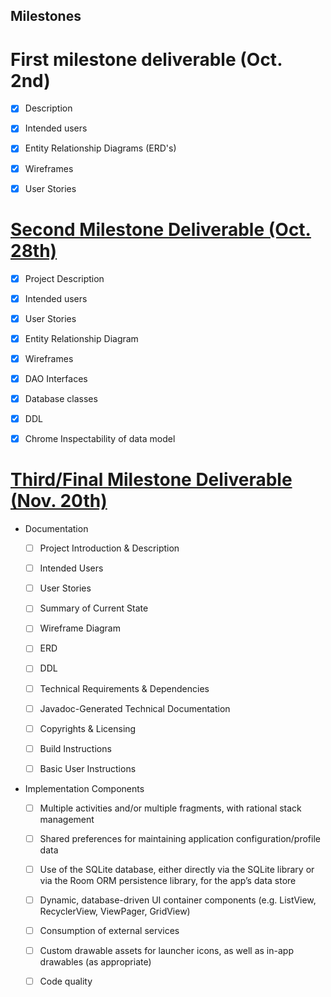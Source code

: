 ## Milestones 

# First milestone deliverable (Oct. 2nd)

+ [x] Description 

+ [x] Intended users

+ [x] Entity Relationship Diagrams (ERD's) 

+ [x] Wireframes

+ [x] User Stories 

# [Second Milestone Deliverable (Oct. 28th)](https://deep-dive-coding-java-cohort-8.github.io/2019/10/22/android-milestone-2-rubric.html)

+ [X] Project Description 

+ [X] Intended users 

+ [X] User Stories 

+ [X] Entity Relationship Diagram 

+ [X] Wireframes

+ [X] DAO Interfaces 

+ [X] Database classes

+ [X] DDL

+ [X] Chrome Inspectability of data model 


# [Third/Final Milestone Deliverable (Nov. 20th)](https://deep-dive-coding-java-cohort-8.github.io/2019/11/12/android-standalone-project-rubric.html)

+ Documentation 
    + [ ] Project Introduction & Description 
    
    + [ ] Intended Users
    
    + [ ] User Stories 
    
    + [ ] Summary of Current State 
    
    + [ ] Wireframe Diagram 
    
    + [ ] ERD
    
    + [ ] DDL
    
    + [ ] Technical Requirements & Dependencies 
    
    + [ ] Javadoc-Generated Technical Documentation 
    
    + [ ] Copyrights & Licensing 
    
    + [ ] Build Instructions 
    
    + [ ] Basic User Instructions 
    
    
+ Implementation Components 

    + [ ] Multiple activities and/or multiple fragments, with rational stack management 
    
    + [ ] Shared preferences for maintaining application configuration/profile data
    
    + [ ] Use of the SQLite database, either directly via the SQLite library or via the Room ORM persistence library, for the app’s data store
    
    + [ ] Dynamic, database-driven UI container components (e.g. ListView, RecyclerView, ViewPager, GridView)
    
    + [ ] Consumption of external services
    
    + [ ] Custom drawable assets for launcher icons, as well as in-app drawables (as appropriate)
    
    + [ ] Code quality
    
  
